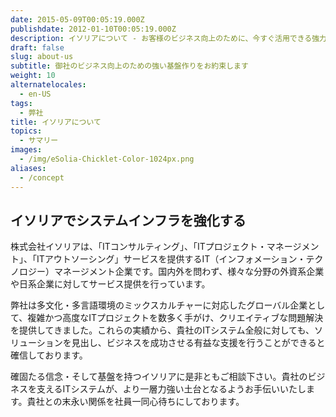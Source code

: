 ```yaml
---
date: 2015-05-09T00:05:19.000Z
publishdate: 2012-01-10T00:05:19.000Z
description: イソリアについて - お客様のビジネス向上のために、今すぐ活用できる強力な基盤を構築することに力を注いでいます。
draft: false
slug: about-us
subtitle: 御社のビジネス向上のための強い基盤作りをお約束します
weight: 10
alternatelocales:
  - en-US
tags:
  - 弊社
title: イソリアについて
topics:
  - サマリー
images:
  - /img/eSolia-Chicklet-Color-1024px.png
aliases:
  - /concept
---
```


## イソリアでシステムインフラを強化する

株式会社イソリアは、「ITコンサルティング」、「ITプロジェクト・マネージメント」、「ITアウトソーシング」サービスを提供するIT（インフォメーション・テクノロジー）マネージメント企業です。国内外を問わず、様々な分野の外資系企業や日系企業に対してサービス提供を行っています。

弊社は多文化・多言語環境のミックスカルチャーに対応したグローバル企業として、複雑かつ高度なITプロジェクトを数多く手がけ、クリエイティブな問題解決を提供してきました。これらの実績から、貴社のITシステム全般に対しても、ソリューションを見出し、ビジネスを成功させる有益な支援を行うことができると確信しております。

確固たる信念・そして基盤を持つイソリアに是非ともご相談下さい。貴社のビジネスを支えるITシステムが、より一層力強い土台となるようお手伝いいたします。貴社との末永い関係を社員一同心待ちにしております。
